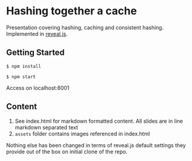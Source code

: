 # Hashing together a cache

Presentation covering hashing, caching and consistent hashing. Implemented in [reveal.js](https://revealjs.com/).

## Getting Started

`$ npm install`

`$ npm start`

Access on localhost:8001

## Content

1. See index.html for markdown formatted content. All slides are in line markdown separated text
2. `assets` folder contains images referenced in index.html

Nothing else has been changed in terms of reveal.js default settings they provide out of the box on initial clone of the repo.
